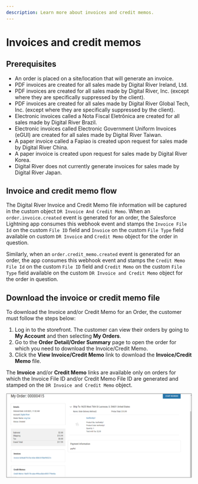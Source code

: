 ```yaml
---
description: Learn more about invoices and credit memos.
---
```


# Invoices and credit memos

## Prerequisites

* An order is placed on a site/location that will generate an invoice.
* PDF invoices are created for all sales made by Digital River Ireland, Ltd.
* PDF invoices are created for all sales made by Digital River, Inc. (except where they are specifically suppressed by the client).
* PDF invoices are created for all sales made by Digital River Global Tech, Inc. (except where they are specifically suppressed by the client).
* Electronic invoices called a Nota Fiscal Eletrônica are created for all sales made by Digital River Brazil.
* Electronic invoices called Electronic Government Uniform Invoices (eGUI) are created for all sales made by Digital River Taiwan.
* A paper invoice called a Fapiao is created upon request for sales made by Digital River China.&#x20;
* A paper invoice is created upon request for sales made by Digital River Korea.&#x20;
* Digital River does not currently generate invoices for sales made by Digital River Japan.

## Invoice and credit memo flow

The Digital River Invoice and Credit Memo file information will be captured in the custom object `DR Invoice And Credit Memo`. When an `order.invoice.created` event is generated for an order, the Salesforce Lightning app consumes this webhook event and stamps the `Invoice File Id` on the custom `File ID` field and `Invoice` on the custom `File Type` field available on custom `DR Invoice` and `Credit Memo` object for the order in question.

Similarly, when an `order.credit_memo.created` event is generated for an order, the app consumes this webhook event and stamps the `Credit Memo File Id` on the custom `File ID` field and `Credit Memo` on the custom `File Type` field available on the custom `DR Invoice and Credit Memo` object for the order in question.&#x20;

## Download the invoice or credit memo file

To download the Invoice and/or Credit Memo for an Order, the customer must follow the steps below:

1. Log in to the storefront. The customer can view their orders by going to **My Account** and then selecting **My Orders**.
2. Go to the **Order Detail/Order Summary** page to open the order for which you need to download the Invoice/Credit Memo.
3. Click the **View Invoice/Credit Memo** link to download the **Invoice/Credit Memo** file.

The **Invoice** and/or **Credit Memo** links are available only on orders for which the Invoice File ID and/or Credit Memo File ID are generated and stamped on the `DR Invoice and Credit Memo` object.

![](<../.gitbook/assets/Invoice and credit memo object.png>)
